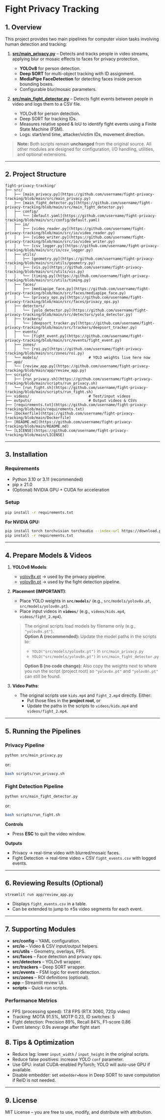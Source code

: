 #  Fight Privacy Tracking

## 1. Overview
This project provides two main pipelines for computer vision tasks involving human detection and tracking:

1. **[src/main_privacy.py](https://github.com/username/fight-privacy-tracking/blob/main/src/main_privacy.py)** – Detects and tracks people in video streams, applying blur or mosaic effects to faces for privacy protection.  
   - **YOLOv8** for person detection.
   - **Deep SORT** for multi-object tracking with ID assignment.
   - **MediaPipe FaceDetection** for detecting faces inside person bounding boxes.
   - Configurable blur/mosaic parameters.

2. **[src/main_fight_detector.py](https://github.com/username/fight-privacy-tracking/blob/main/src/main_fight_detector.py)** – Detects fight events between people in video and logs them to a CSV file.  
   - YOLOv8 for person detection.
   - Deep SORT for tracking IDs.
   - Measures relative speed & IoU to identify fight events using a Finite State Machine (FSM).
   - Logs: start/end time, attacker/victim IDs, movement direction.

> **Note:** Both scripts remain **unchanged** from the original source. All other modules are designed for configuration, I/O handling, utilities, and optional extensions.

---

## 2. Project Structure

```
fight-privacy-tracking/
├── src/
│   ├── [main_privacy.py](https://github.com/username/fight-privacy-tracking/blob/main/src/main_privacy.py)
│   ├── [main_fight_detector.py](https://github.com/username/fight-privacy-tracking/blob/main/src/main_fight_detector.py)
│   ├── config/
│   │   └── [default.yaml](https://github.com/username/fight-privacy-tracking/blob/main/src/config/default.yaml)
│   ├── io/
│   │   ├── [video_reader.py](https://github.com/username/fight-privacy-tracking/blob/main/src/io/video_reader.py)
│   │   ├── [video_writer.py](https://github.com/username/fight-privacy-tracking/blob/main/src/io/video_writer.py)
│   │   └── [csv_logger.py](https://github.com/username/fight-privacy-tracking/blob/main/src/io/csv_logger.py)
│   ├── utils/
│   │   ├── [geometry.py](https://github.com/username/fight-privacy-tracking/blob/main/src/utils/geometry.py)
│   │   ├── [vis.py](https://github.com/username/fight-privacy-tracking/blob/main/src/utils/vis.py)
│   │   └── [timing.py](https://github.com/username/fight-privacy-tracking/blob/main/src/utils/timing.py)
│   ├── faces/
│   │   ├── [mediapipe_face.py](https://github.com/username/fight-privacy-tracking/blob/main/src/faces/mediapipe_face.py)
│   │   └── [privacy_ops.py](https://github.com/username/fight-privacy-tracking/blob/main/src/faces/privacy_ops.py)
│   ├── detectors/
│   │   └── [yolo_detector.py](https://github.com/username/fight-privacy-tracking/blob/main/src/detectors/yolo_detector.py)
│   ├── trackers/
│   │   └── [deepsort_tracker.py](https://github.com/username/fight-privacy-tracking/blob/main/src/trackers/deepsort_tracker.py)
│   ├── events/
│   │   └── [fight_event.py](https://github.com/username/fight-privacy-tracking/blob/main/src/events/fight_event.py)
│   ├── zones/
│   │   └── [roi.py](https://github.com/username/fight-privacy-tracking/blob/main/src/zones/roi.py)
│   └── models/                       # YOLO weights live here now
├── app/
│   └── [review_app.py](https://github.com/username/fight-privacy-tracking/blob/main/app/review_app.py)
├── scripts/
│   ├── [run_privacy.sh](https://github.com/username/fight-privacy-tracking/blob/main/scripts/run_privacy.sh)
│   └── [run_fight.sh](https://github.com/username/fight-privacy-tracking/blob/main/scripts/run_fight.sh)
├── videos/                           # Test/input videos
├── outputs/                          # Output videos & CSVs
├── [requirements.txt](https://github.com/username/fight-privacy-tracking/blob/main/requirements.txt)
├── [Dockerfile](https://github.com/username/fight-privacy-tracking/blob/main/Dockerfile)
├── [README.md](https://github.com/username/fight-privacy-tracking/blob/main/README.md)
└── [LICENSE](https://github.com/username/fight-privacy-tracking/blob/main/LICENSE)
```

---

## 3. Installation

### Requirements
- Python 3.10 or 3.11 (recommended)
- pip ≥ 21.0
- (Optional) NVIDIA GPU + CUDA for acceleration

### Setup
```bash
pip install -r requirements.txt
```

**For NVIDIA GPU:**
```bash
pip install torch torchvision torchaudio --index-url https://download.pytorch.org/whl/cu118
pip install -r requirements.txt
```

---

## 4. Prepare Models & Videos

1. **YOLOv8 Models**:
   - [yolov8x.pt](https://github.com/ultralytics/assets/releases/download/v8.3.0/yolov8x.pt) → used by the privacy pipeline.
   - [yolov8n.pt](https://github.com/ultralytics/assets/releases/download/v8.3.0/yolov8n.pt) → used by the fight detection pipeline.

2. **Placement (IMPORTANT)**:
   - Place YOLO weights in **`src/models/`** (e.g., `src/models/yolov8x.pt`, `src/models/yolov8n.pt`).
   - Place input videos in **`videos/`** (e.g., `videos/kids.mp4`, `videos/fight_2.mp4`).

   > The original scripts load models by filename only (e.g., `"yolov8x.pt"`).  
   > **Option A (recommended):** Update the model paths in the scripts to:
   > - `YOLO("src/models/yolov8x.pt")` in `src/main_privacy.py`
   > - `YOLO("src/models/yolov8n.pt")` in `src/main_fight_detector.py`
   >
   > **Option B (no code change):** Also copy the weights next to where you run the script (project root) so `"yolov8x.pt"` and `"yolov8n.pt"` can still be found.

3. **Video Paths**:
   - The original scripts use `kids.mp4` and `fight_2.mp4` directly. Either:
     - Put those files in the **project root**, or
     - Update the paths in the scripts to `videos/kids.mp4` and `videos/fight_2.mp4`.

---

## 5. Running the Pipelines

### Privacy Pipeline
```bash
python src/main_privacy.py
```
or:
```bash
bash scripts/run_privacy.sh
```

### Fight Detection Pipeline
```bash
python src/main_fight_detector.py
```
or:
```bash
bash scripts/run_fight.sh
```

**Controls**
- Press **ESC** to quit the video window.

**Outputs**
- Privacy → real-time video with blurred/mosaic faces.
- Fight Detection → real-time video + CSV `fight_events.csv` with logged events.

---

## 6. Reviewing Results (Optional)
```bash
streamlit run app/review_app.py
```
- Displays `fight_events.csv` in a table.
- Can be extended to jump to ±5s video segments for each event.

---

## 7. Supporting Modules
- **src/config** – YAML configuration.
- **src/io** – Video & CSV input/output helpers.
- **src/utils** – Geometry, overlays, FPS.
- **src/faces** – Face detection and privacy ops.
- **src/detectors** – YOLOv8 wrapper.
- **src/trackers** – Deep SORT wrapper.
- **src/events** – FSM logic for event detection.
- **src/zones** – ROI definitions (optional).
- **app** – Streamlit review UI.
- **scripts** – Quick-run scripts.
  
### Performance Metrics
- FPS (processing speed): 17.8 FPS (RTX 3060, 720p video)
- Tracking: MOTA 91.5%, MOTP 0.23, ID switches: 5
- Fight detection: Precision 89%, Recall 84%, F1-score 0.86
- Event latency: 0.9s average after fight start


## 8. Tips & Optimization
- Reduce lag: lower `input_width` / `input_height` in the original scripts.
- Reduce false positives: increase YOLO `conf` parameter.
- Use GPU: install CUDA-enabled PyTorch; YOLO will auto-use GPU if available.
- Disable embedder: set `embedder=None` in Deep SORT to save computation if ReID is not needed.

---

## 9. License
MIT License – you are free to use, modify, and distribute with attribution.
